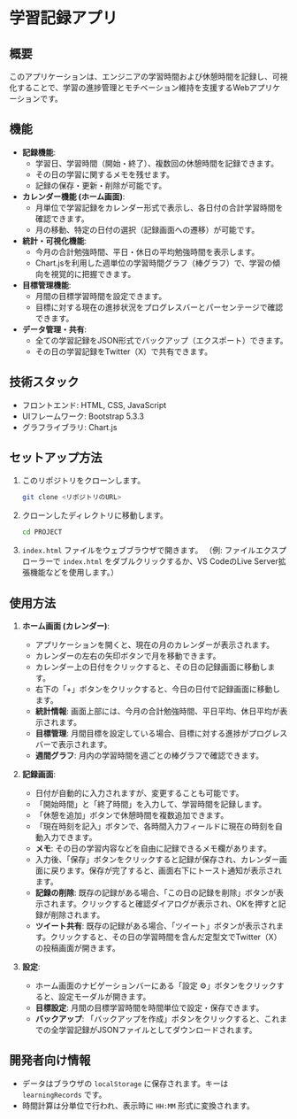 # 学習記録アプリ

## 概要

このアプリケーションは、エンジニアの学習時間および休憩時間を記録し、可視化することで、学習の進捗管理とモチベーション維持を支援するWebアプリケーションです。

## 機能

- **記録機能**:
    - 学習日、学習時間（開始・終了）、複数回の休憩時間を記録できます。
    - その日の学習に関するメモを残せます。
    - 記録の保存・更新・削除が可能です。
- **カレンダー機能 (ホーム画面)**:
    - 月単位で学習記録をカレンダー形式で表示し、各日付の合計学習時間を確認できます。
    - 月の移動、特定の日付の選択（記録画面への遷移）が可能です。
- **統計・可視化機能**:
    - 今月の合計勉強時間、平日・休日の平均勉強時間を表示します。
    - Chart.jsを利用した週単位の学習時間グラフ（棒グラフ）で、学習の傾向を視覚的に把握できます。
- **目標管理機能**:
    - 月間の目標学習時間を設定できます。
    - 目標に対する現在の進捗状況をプログレスバーとパーセンテージで確認できます。
- **データ管理・共有**:
    - 全ての学習記録をJSON形式でバックアップ（エクスポート）できます。
    - その日の学習記録をTwitter（X）で共有できます。

## 技術スタック

- フロントエンド: HTML, CSS, JavaScript
- UIフレームワーク: Bootstrap 5.3.3
- グラフライブラリ: Chart.js

## セットアップ方法

1.  このリポジトリをクローンします。
    ```bash
    git clone <リポジトリのURL>
    ```
2.  クローンしたディレクトリに移動します。
    ```bash
    cd PROJECT
    ```
3.  `index.html` ファイルをウェブブラウザで開きます。
    （例: ファイルエクスプローラーで `index.html` をダブルクリックするか、VS CodeのLive Server拡張機能などを使用します。）

## 使用方法

1.  **ホーム画面 (カレンダー)**:
    - アプリケーションを開くと、現在の月のカレンダーが表示されます。
    - カレンダーの左右の矢印ボタンで月を移動できます。
    - カレンダー上の日付をクリックすると、その日の記録画面に移動します。
    - 右下の「+」ボタンをクリックすると、今日の日付で記録画面に移動します。
    - **統計情報**: 画面上部には、今月の合計勉強時間、平日平均、休日平均が表示されます。
    - **目標管理**: 月間目標を設定している場合、目標に対する進捗がプログレスバーで表示されます。
    - **週間グラフ**: 月内の学習時間を週ごとの棒グラフで確認できます。

2.  **記録画面**:
    - 日付が自動的に入力されますが、変更することも可能です。
    - 「開始時間」と「終了時間」を入力して、学習時間を記録します。
    - 「休憩を追加」ボタンで休憩時間を複数追加できます。
    - 「現在時刻を記入」ボタンで、各時間入力フィールドに現在の時刻を自動入力できます。
    - **メモ**: その日の学習内容などを自由に記録できるメモ欄があります。
    - 入力後、「保存」ボタンをクリックすると記録が保存され、カレンダー画面に戻ります。保存が完了すると、画面右下にトースト通知が表示されます。
    - **記録の削除**: 既存の記録がある場合、「この日の記録を削除」ボタンが表示されます。クリックすると確認ダイアログが表示され、OKを押すと記録が削除されます。
    - **ツイート共有**: 既存の記録がある場合、「ツイート」ボタンが表示されます。クリックすると、その日の学習時間を含んだ定型文でTwitter（X）の投稿画面が開きます。

3.  **設定**:
    - ホーム画面のナビゲーションバーにある「設定 ⚙️」ボタンをクリックすると、設定モーダルが開きます。
    - **目標設定**: 月間の目標学習時間を時間単位で設定・保存できます。
    - **バックアップ**: 「バックアップを作成」ボタンをクリックすると、これまでの全学習記録がJSONファイルとしてダウンロードされます。

## 開発者向け情報

- データはブラウザの `localStorage` に保存されます。キーは `learningRecords` です。
- 時間計算は分単位で行われ、表示時に `HH:MM` 形式に変換されます。
